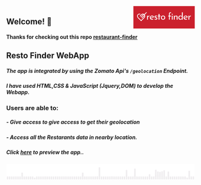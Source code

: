 <a href="https://resto-finder-webapp.netlify.app/">
    <img src="imgs/RestoFinderLogo.png" alt=""  align="right" height="60">
</a>

## Welcome! 👋

#### Thanks for checking out this repo [restaurant-finder](https://github.com/beharavenkatasatyaprasad/restaurant-finder/)

## Resto Finder WebApp

##### The app is integrated by using the Zomato Api's `/geolocation` Endpoint.

##### I have used HTML,CSS & JavaScript (Jquery,DOM) to develop the Webapp.

### Users are able to:

##### - Give access to give access to get their geolocation

##### - Access all the Restarants data in nearby location.

##### Click [here](https://resto-finder-webapp.netlify.app/) to preview the app..

<img  src="https://github.com/beharavenkatasatyaprasad/beharavenkatasatyaprasad/blob/main/gifs/bars.gif" alt=""/>
